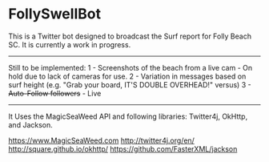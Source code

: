 # FollySwellBot
This is a Twitter bot designed to broadcast the Surf report for Folly Beach SC. It is currently a work in progress.


---

Still to be implemented:
1 - Screenshots of the beach from a live cam - On hold due to lack of cameras for use.
2 - Variation in messages based on surf height (e.g. "Grab your board, IT'S DOUBLE OVERHEAD!" versus)
3 - <del> Auto-Follow followers</del>  - Live

---


It Uses the MagicSeaWeed API and following libraries: Twitter4j, OkHttp, and Jackson.

https://www.MagicSeaWeed.com
http://twitter4j.org/en/
http://square.github.io/okhttp/
https://github.com/FasterXML/jackson

